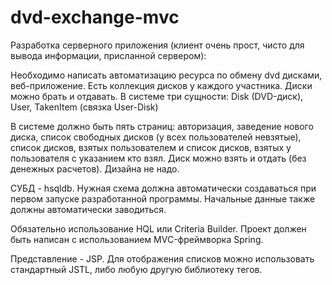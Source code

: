# dvd-exchange-mvc

Разработка серверного приложения (клиент очень прост, чисто для вывода информации, 
присланной сервером):

Необходимо написать автоматизацию ресурса по обмену dvd дисками, веб-приложение.
Есть коллекция дисков у каждого участника. Диски можно брать и отдавать. В системе 
три сущности: Disk (DVD-диск), User, TakenItem (связка User-Disk) 

В системе должно быть пять страниц: авторизация, заведение нового диска, список 
свободных дисков (у всех пользователей невзятые), список дисков, взятых пользователем 
и список дисков,  взятых у пользователя с указанием кто  взял. Диск можно взять и отдать 
(без денежных расчетов). Дизайна не надо. 

СУБД - hsqldb. Нужная схема должна автоматически создаваться при первом запуске 
разработанной программы. Начальные данные также должны автоматически заводиться.

Обязательно использование HQL или Criteria Builder.
Проект должен быть написан с использованием MVC-фреймворка Spring.

Представление - JSP. Для отображения списков можно использовать стандартный JSTL, 
либо любую другую библиотеку тегов. 
